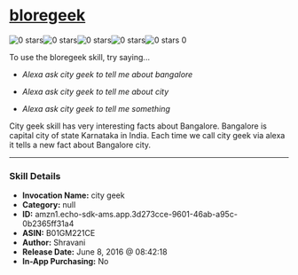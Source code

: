 # [bloregeek](http://alexa.amazon.com/#skills/amzn1.echo-sdk-ams.app.3d273cce-9601-46ab-a95c-0b2365ff31a4)
![0 stars](../../images/ic_star_border_black_18dp_1x.png)![0 stars](../../images/ic_star_border_black_18dp_1x.png)![0 stars](../../images/ic_star_border_black_18dp_1x.png)![0 stars](../../images/ic_star_border_black_18dp_1x.png)![0 stars](../../images/ic_star_border_black_18dp_1x.png) 0

To use the bloregeek skill, try saying...

* *Alexa ask city geek to tell me about bangalore*

* *Alexa ask city geek to tell me about city*

* *Alexa ask city geek to tell me something*

City geek skill has very interesting facts about Bangalore. Bangalore is capital city of state Karnataka in India. Each time we call city geek via alexa it tells a new fact about Bangalore city.

***

### Skill Details

* **Invocation Name:** city geek
* **Category:** null
* **ID:** amzn1.echo-sdk-ams.app.3d273cce-9601-46ab-a95c-0b2365ff31a4
* **ASIN:** B01GM221CE
* **Author:** Shravani
* **Release Date:** June 8, 2016 @ 08:42:18
* **In-App Purchasing:** No

